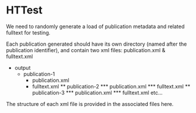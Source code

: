 HTTest
=====

We need to randomly generate a load of publication metadata and related fulltext for testing.

Each publication generated should have its own directory (named after the publication identifier), and contain two xml files: publication.xml & fulltext.xml

* output
	* publication-1
		* publication.xml
		* fulltext.xml
** publication-2
*** publication.xml
*** fulltext.xml
** publication-3
*** publication.xml
*** fulltext.xml
	etc...

The structure of each xml file is provided in the associated files here.

